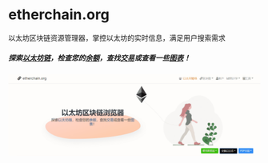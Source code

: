 # 

# etherchain.org

以太坊区块链资源管理器，掌控以太坊的实时信息，满足用户搜索需求

##### 探索[以太坊链](https://etherchain.org/blocks)，检查您的[余额](https://etherchain.org/accounts)，查找[交易](https://etherchain.org/txs)或查看一些[图表](https://etherchain.org/charts)！

![image-20220721140530552](image-20220721140530552.png)

